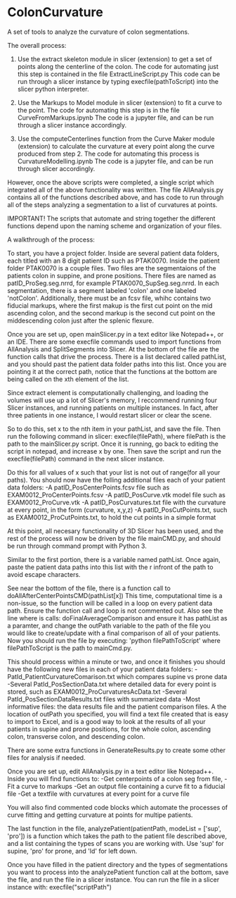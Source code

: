 # ColonCurvature
A set of tools to analyze the curvature of colon segmentations. 

The overall process:

1. Use the extract skeleton module in slicer (extension) to get a set of points along the
centerline of the colon. 
The code for automating just this step is contained in the file ExtractLineScript.py
This code can be run through a slicer instance by typing execfile(pathToScript) into the
slicer python interpreter. 

2. Use the Markups to Model module in slicer (extension) to fit a curve to the point. 
The code for automating this step is in the file CurveFromMarkups.ipynb
The code is a jupyter file, and can be run through a slicer instance accordingly. 

3. Use the computeCenterlines function from the Curve Maker module (extension) to
calculate the curvature at every point along the curve produced from step 2. 
The code for automating this process is CurvatureModelling.ipynb 
The code is a jupyter file, and can be run through slicer accordingly. 


However, once the above scripts were completed, a single script which integrated all of the above
functionality was written. The file AllAnalysis.py contains all of the functions described above, 
and has code to run through all of the steps analyzing a segmentation to a list of curvatures at points. 

IMPORTANT! The scripts that automate and string together the different functions depend upon the 
naming scheme and organization of your files. 

A walkthrough of the process:

To start, you have a project folder. 
Inside are several patient data folders, each titled with an 8 digit patient ID such as PTAK0070.
Inside the patient folder PTAK0070 is a couple files.
Two files are the segmentaions of the patients colon in suppine, and prone positions. 
There files are named as patID_ProSeg.seg.nrrd, for example PTAK0070_SupSeg.seg.nrrd.
In each segmentation, there is a segment labeled 'colon' and one labeled 'notColon'. 
Additionally, there must be an fcsv file, whihc contains two fiducial markups,
where the first makup is the first cut point on the mid ascending colon, and the 
second markup is the second cut point on the middescending colon just after the splenic flexure. 


Once you are set up, open mainSlicer.py in a text editor like Notepad++, or an IDE.
There are some execfile commands used to import functions from AllAnalysis and SplitSegments
into Slicer. At the bottom of the file are the function calls that drive the process. 
There is a list declared called pathList, and you should past the patient data folder paths
into this list. 
Once you are pointing it at the correct path, notice that the functions at the bottom are being
called on the xth element of the list. 

Since extract element is computationally challenging, and loading the volumes will use up a lot of
Slicer's memory, I reccommend running four Slicer instances, and running patients on multiple 
instances. In fact, after three patients in one instance, I would restart slicer or clear the scene. 

So to do this, set x to the nth item in your pathList, and save the file. Then run the following 
command in slicer: execfile(filePath), where filePath is the path to the mainSlicer.py script. 
Once it is running, go back to editing the script in notepad, and increase x by one. Then save the
script and run the execfile(filePath) command in the next slicer instance. 

Do this for all values of x such that your list is not out of range(for all your paths).
You should now have the folling additional files each of your patient data folders:
-A patID_PosCenterPoints.fcsv file such as EXAM0012_ProCenterPoints.fcsv
-A patID_PosCurve.vtk model file such as EXAM0012_ProCurve.vtk
-A patID_PosCurvatures.txt file with the curvature at every point, in the form (curvature, x,y,z)
-A patID_PosCutPoints.txt, such as EXAM0012_ProCutPoints.txt, to hold the cut points in a simple format

At this point, all necesary functionality of 3D Slicer has been used, and the rest of the process
will now be driven by the file mainCMD.py, and should be run through command prompt with Python 3. 

Similar to the first portion, there is a variable named pathList. Once again, paste the patient data
paths into this list with the r infront of the path to avoid escape characters. 
 
See near the bottom of the file, there is a function call to doAllAfterCenterPointsCMD(pathList[x])
This time, computational time is a non-issue, so the function will be called in a loop on every patient
data path. Ensure the function call and loop is not commented out. Also see the line where is calls:
doFinalAverageComparison and ensure it has pathList as a paramter, and change the outPath variable
to the path of the file you would like to create/update with a final comparison of all of your patients. 
Now you should run the file by executing: 'python filePathToScript' where filePathToScript is the path to mainCmd.py. 

This should process within a minute or two, and once it finishes you should have the following new files in 
each of your patient data folders:
-PatId_PatientCurvatureComarison.txt which compares supine vs prone data
-Several PatId_PosSectionData.txt where detailed data for every point is stored, such as EXAM0012_ProCurvaturesAcData.txt
-Several PatId_PosSectionDataResults.txt files with summarized data 
-Most informative files: the data results file and the patient comparison files.
A the location of outPath you specified, you will find a text file created that is easy to import to Excel, 
and is a good way to look at the results of all your patients in supine and prone positions, for the whole colon,
ascending colon, transverse colon, and descending colon.  

There are some extra functions in GenerateResults.py to create some other files for analysis if needed. 











Once you are set up, edit AllAnalysis.py in a text editor like Notepad++.
Inside you will find functions to:
-Get centerpoints of a colon seg from file,
-Fit a curve to markups 
-Get an output file containing a curve fit to a fiducial file
-Get a textfile with curvatures at every point for a curve file

You will also find commented code blocks which automate the processes of curve fitting 
and getting curvature at points for multipe patients. 

The last function in the file, analyzePatient(patientPath, modeList = ['sup', 'pro'])
is a function which takes the path to the patient file described above,
and a list containing the types of scans you are working with. Use 'sup' for supine, 'pro' for prone,
and 'ld' for left down. 

Once you have filled in the patient directory and the types of segmentations you want to process into
the analyzePatient function call at the bottom, save the file, and run the file in a slicer instance. 
You can run the file in a slicer instance with: execfile("scriptPath")
 


